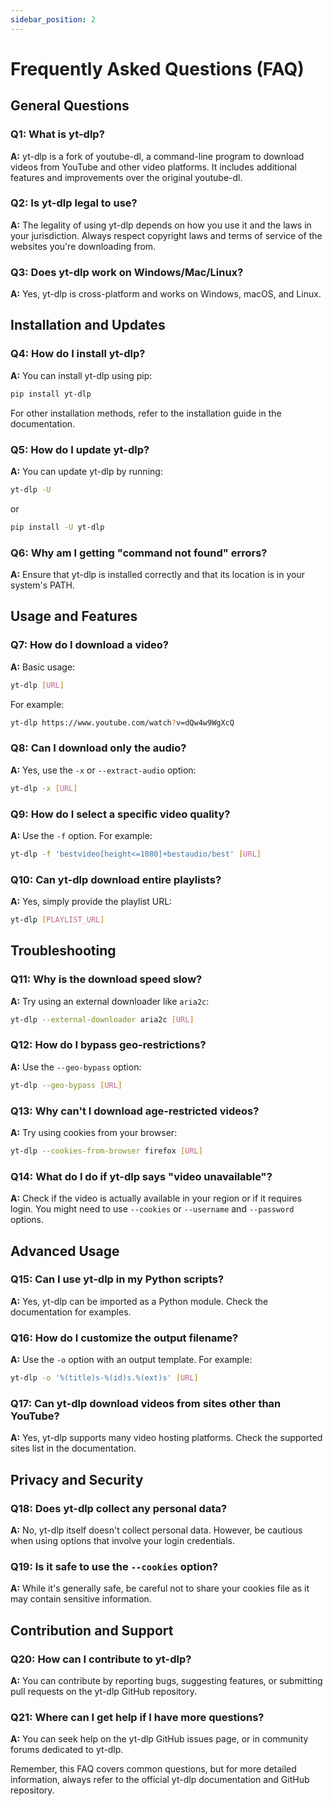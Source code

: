 ```yaml
---
sidebar_position: 2
---
```


# Frequently Asked Questions (FAQ)

## General Questions

### **Q1: What is yt-dlp?**

**A:** yt-dlp is a fork of youtube-dl, a command-line program to download videos from YouTube and other video platforms. It includes additional features and improvements over the original youtube-dl.

### **Q2: Is yt-dlp legal to use?**

**A:** The legality of using yt-dlp depends on how you use it and the laws in your jurisdiction. Always respect copyright laws and terms of service of the websites you're downloading from.

### **Q3: Does yt-dlp work on Windows/Mac/Linux?**

**A:** Yes, yt-dlp is cross-platform and works on Windows, macOS, and Linux.

## Installation and Updates

### **Q4: How do I install yt-dlp?**

**A:** You can install yt-dlp using pip:

```sh
pip install yt-dlp
```

For other installation methods, refer to the installation guide in the documentation.

### **Q5: How do I update yt-dlp?**

**A:** You can update yt-dlp by running:

```sh
yt-dlp -U
```

or

```sh
pip install -U yt-dlp
```

### **Q6: Why am I getting "command not found" errors?**

**A:** Ensure that yt-dlp is installed correctly and that its location is in your system's PATH.

## Usage and Features

### **Q7: How do I download a video?**

**A:** Basic usage:

```sh
yt-dlp [URL]
```

For example:

```sh
yt-dlp https://www.youtube.com/watch?v=dQw4w9WgXcQ
```

### **Q8: Can I download only the audio?**

**A:** Yes, use the `-x` or `--extract-audio` option:

```sh
yt-dlp -x [URL]
```

### **Q9: How do I select a specific video quality?**

**A:** Use the `-f` option. For example:

```sh
yt-dlp -f 'bestvideo[height<=1080]+bestaudio/best' [URL]
```

### **Q10: Can yt-dlp download entire playlists?**

**A:** Yes, simply provide the playlist URL:

```sh
yt-dlp [PLAYLIST_URL]
```

## Troubleshooting

### **Q11: Why is the download speed slow?**

**A:** Try using an external downloader like `aria2c`:

```sh
yt-dlp --external-downloader aria2c [URL]
```

### **Q12: How do I bypass geo-restrictions?**

**A:** Use the `--geo-bypass` option:

```sh
yt-dlp --geo-bypass [URL]
```

### **Q13: Why can't I download age-restricted videos?**

**A:** Try using cookies from your browser:

```sh
yt-dlp --cookies-from-browser firefox [URL]
```

### **Q14: What do I do if yt-dlp says "video unavailable"?**

**A:** Check if the video is actually available in your region or if it requires login. You might need to use `--cookies` or `--username` and `--password` options.

## Advanced Usage

### **Q15: Can I use yt-dlp in my Python scripts?**

**A:** Yes, yt-dlp can be imported as a Python module. Check the documentation for examples.

### **Q16: How do I customize the output filename?**

**A:** Use the `-o` option with an output template. For example:

```sh
yt-dlp -o '%(title)s-%(id)s.%(ext)s' [URL]
```

### **Q17: Can yt-dlp download videos from sites other than YouTube?**

**A:** Yes, yt-dlp supports many video hosting platforms. Check the supported sites list in the documentation.

## Privacy and Security

### **Q18: Does yt-dlp collect any personal data?**

**A:** No, yt-dlp itself doesn't collect personal data. However, be cautious when using options that involve your login credentials.

### **Q19: Is it safe to use the `--cookies` option?**

**A:** While it's generally safe, be careful not to share your cookies file as it may contain sensitive information.

## Contribution and Support

### **Q20: How can I contribute to yt-dlp?**

**A:** You can contribute by reporting bugs, suggesting features, or submitting pull requests on the yt-dlp GitHub repository.

### **Q21: Where can I get help if I have more questions?**

**A:** You can seek help on the yt-dlp GitHub issues page, or in community forums dedicated to yt-dlp.

Remember, this FAQ covers common questions, but for more detailed information, always refer to the official yt-dlp documentation and GitHub repository.
